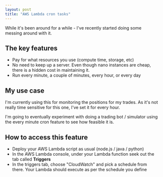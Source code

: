 ```yaml
---
layout: post
title: "AWS Lambda cron tasks"
---
```


While it's been around for a while - I've recently started doing some messing around with it.

## The key features

* Pay for what resources you use (compute time, storage, etc)
* No need to keep up a server. Even though nano instances are cheap, there is a hidden cost in maintaining it.
* Run every minute, a couple of minutes, every hour, or every day

## My use case

I'm currently using this for monitoring the positions for my trades. As it's not really time sensitive for this one, I've set it for every hour.

I'm going to eventually experiment with doing a trading bot / simulator using the every minute cron feature to see how feasible it is.

## How to access this feature

* Deploy your AWS Lambda script as usual (node.js / java / python)
* In the AWS Lambda console, under your Lambda function seek out the tab called **Triggers**
* In the triggers tab, choose "CloudWatch" and pick a schedule from there. Your Lambda should execute as per the schedule you define
